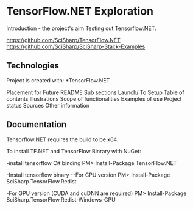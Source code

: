 # TensorFlow.NET Exploration

Introduction - the project's aim
Testing out Tensorflow.NET.  

https://github.com/SciSharp/TensorFlow.NET 
https://github.com/SciSharp/SciSharp-Stack-Examples

## Technologies
Project is created with:
*TensorFlow.NET

Placement for Future README Sub sections
Launch/ To Setup
Table of contents
Illustrations
Scope of functionalities
Examples of use
Project status
Sources
Other information

## Documentation

Tensorflow.NET requires the build to be x64.

To install TF.NET and TensorFlow Binrary with NuGet:

-install tensorflow C# binding
PM> Install-Package TensorFlow.NET

-Install tensorflow binary
--For CPU version
PM> Install-Package SciSharp.TensorFlow.Redist

-For GPU version (CUDA and cuDNN are required)
PM> Install-Package SciSharp.TensorFlow.Redist-Windows-GPU
